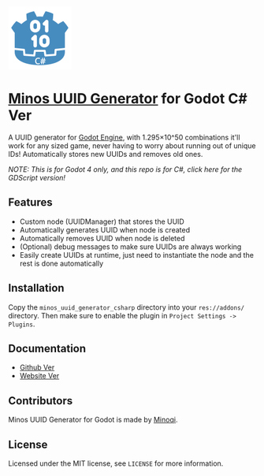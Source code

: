 <img src="Promotion/minosUUIDGeneratorForGodotCsharpIcon.svg" width="128" height="128">

# [Minos UUID Generator](https://minosuuidgenerator.carrd.co) for Godot C# Ver

A UUID generator for [Godot Engine](https://godotengine.org/), with 1.295×10^50 combinations it'll work for any sized game, never having to worry about running out of unique IDs! Automatically stores new UUIDs and removes old ones.

*NOTE: This is for Godot 4 only, and this repo is for C#, click here for the GDScript version!*

## Features

- Custom node (UUIDManager) that stores the UUID
- Automatically generates UUID when node is created
- Automatically removes UUID when node is deleted
- (Optional) debug messages to make sure UUIDs are always working
- Easily create UUIDs at runtime, just need to instantiate the node and the rest is done automatically

## Installation

Copy the `minos_uuid_generator_csharp` directory into your `res://addons/` directory. Then make sure to enable the plugin in `Project Settings -> Plugins`.

## Documentation
- [Github Ver](Documentation/CSharpDocumentation.md)
- [Website Ver](https://minosuuidgenerator.carrd.co/#docs)

## Contributors

Minos UUID Generator for Godot is made by [Minoqi](https://freelancefelix.com).

## License

Licensed under the MIT license, see `LICENSE` for more information.
